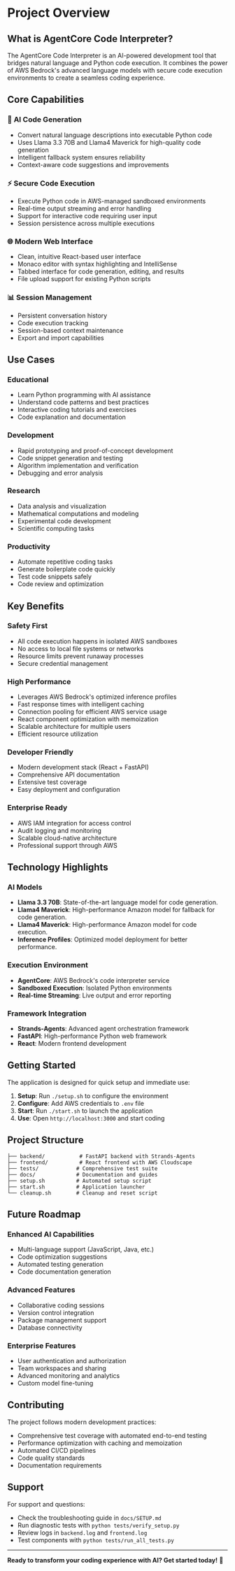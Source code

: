 # Project Overview

## What is AgentCore Code Interpreter?

The AgentCore Code Interpreter is an AI-powered development tool that bridges natural language and Python code execution. It combines the power of AWS Bedrock's advanced language models with secure code execution environments to create a seamless coding experience.

## Core Capabilities

### 🤖 **AI Code Generation**
- Convert natural language descriptions into executable Python code
- Uses Llama 3.3 70B and Llama4 Maverick for high-quality code generation
- Intelligent fallback system ensures reliability
- Context-aware code suggestions and improvements

### ⚡ **Secure Code Execution**
- Execute Python code in AWS-managed sandboxed environments
- Real-time output streaming and error handling
- Support for interactive code requiring user input
- Session persistence across multiple executions

### 🌐 **Modern Web Interface**
- Clean, intuitive React-based user interface
- Monaco editor with syntax highlighting and IntelliSense
- Tabbed interface for code generation, editing, and results
- File upload support for existing Python scripts

### 📊 **Session Management**
- Persistent conversation history
- Code execution tracking
- Session-based context maintenance
- Export and import capabilities

## Use Cases

### **Educational**
- Learn Python programming with AI assistance
- Understand code patterns and best practices
- Interactive coding tutorials and exercises
- Code explanation and documentation

### **Development**
- Rapid prototyping and proof-of-concept development
- Code snippet generation and testing
- Algorithm implementation and verification
- Debugging and error analysis

### **Research**
- Data analysis and visualization
- Mathematical computations and modeling
- Experimental code development
- Scientific computing tasks

### **Productivity**
- Automate repetitive coding tasks
- Generate boilerplate code quickly
- Test code snippets safely
- Code review and optimization

## Key Benefits

### **Safety First**
- All code execution happens in isolated AWS sandboxes
- No access to local file systems or networks
- Resource limits prevent runaway processes
- Secure credential management

### **High Performance**
- Leverages AWS Bedrock's optimized inference profiles
- Fast response times with intelligent caching
- Connection pooling for efficient AWS service usage
- React component optimization with memoization
- Scalable architecture for multiple users
- Efficient resource utilization

### **Developer Friendly**
- Modern development stack (React + FastAPI)
- Comprehensive API documentation
- Extensive test coverage
- Easy deployment and configuration

### **Enterprise Ready**
- AWS IAM integration for access control
- Audit logging and monitoring
- Scalable cloud-native architecture
- Professional support through AWS

## Technology Highlights

### **AI Models**
- **Llama 3.3 70B**: State-of-the-art language model for code generation.
- **Llama4 Maverick**: High-performance Amazon model for fallback for code generation.
- **Llama4 Maverick**: High-performance Amazon model for code execution.
- **Inference Profiles**: Optimized model deployment for better performance.

### **Execution Environment**
- **AgentCore**: AWS Bedrock's code interpreter service
- **Sandboxed Execution**: Isolated Python environments
- **Real-time Streaming**: Live output and error reporting

### **Framework Integration**
- **Strands-Agents**: Advanced agent orchestration framework
- **FastAPI**: High-performance Python web framework
- **React**: Modern frontend development

## Getting Started

The application is designed for quick setup and immediate use:

1. **Setup**: Run `./setup.sh` to configure the environment
2. **Configure**: Add AWS credentials to `.env` file
3. **Start**: Run `./start.sh` to launch the application
4. **Use**: Open `http://localhost:3000` and start coding

## Project Structure

```
├── backend/           # FastAPI backend with Strands-Agents
├── frontend/          # React frontend with AWS Cloudscape
├── tests/            # Comprehensive test suite
├── docs/             # Documentation and guides
├── setup.sh          # Automated setup script
├── start.sh          # Application launcher
└── cleanup.sh        # Cleanup and reset script
```

## Future Roadmap

### **Enhanced AI Capabilities**
- Multi-language support (JavaScript, Java, etc.)
- Code optimization suggestions
- Automated testing generation
- Code documentation generation

### **Advanced Features**
- Collaborative coding sessions
- Version control integration
- Package management support
- Database connectivity

### **Enterprise Features**
- User authentication and authorization
- Team workspaces and sharing
- Advanced monitoring and analytics
- Custom model fine-tuning

## Contributing

The project follows modern development practices:
- Comprehensive test coverage with automated end-to-end testing
- Performance optimization with caching and memoization
- Automated CI/CD pipelines
- Code quality standards
- Documentation requirements

## Support

For support and questions:
- Check the troubleshooting guide in `docs/SETUP.md`
- Run diagnostic tests with `python tests/verify_setup.py`
- Review logs in `backend.log` and `frontend.log`
- Test components with `python tests/run_all_tests.py`

---

**Ready to transform your coding experience with AI? Get started today!** 🚀

